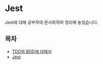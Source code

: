 # Jest

Jest에 대해 공부하여 문서화하여 정리해 놓았습니다.

## 목차

- [TDD와 BDD에 대해서](/jest/tdd-bdd.md)
- [Jest](/jest/about.md)
